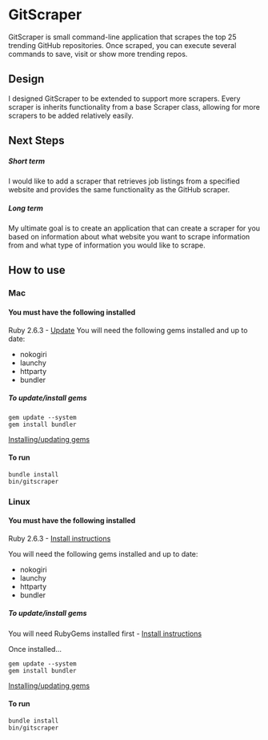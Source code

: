 # GitScraper
GitScraper is small command-line application that scrapes the top 25 trending GitHub repositories.
Once scraped, you can execute several commands to save, visit or show more trending repos.

## Design
I designed GitScraper to be extended to support more scrapers.  Every scraper is inherits functionality from a base Scraper class, allowing for more scrapers to be added relatively easily.  

## Next Steps 
##### Short term
I would like to add a scraper that retrieves job listings from a specified website and provides the same functionality as the GitHub scraper.  

##### Long term
My ultimate goal is to create an application that can create a scraper for you based on information about what website you want to scrape information from and what type of information you would like to scrape.

## How to use
### Mac
#### You must have the following installed 
Ruby 2.6.3 - [Update](http://codingpad.maryspad.com/2017/04/29/update-mac-os-x-to-the-current-version-of-ruby/)
You will need the following gems installed and up to date: 

- nokogiri
- launchy
- httparty
- bundler 
##### To update/install gems 
```
gem update --system
gem install bundler
```
[Installing/updating gems](https://guides.rubygems.org/rubygems-basics/)
#### To run 
```
bundle install
bin/gitscraper
```
### Linux
#### You must have the following installed 
Ruby 2.6.3 - [Install instructions](https://linuxize.com/post/how-to-install-ruby-on-ubuntu-18-04/https://linuxize.com/post/how-to-install-ruby-on-ubuntu-18-04/) 

You will need the following gems installed and up to date: 
- nokogiri
- launchy
- httparty
- bundler 
##### To update/install gems 
You will need RubyGems installed first - [Install instructions](https://www.vultr.com/docs/how-to-install-rubygems-on-linux)

Once installed...
```
gem update --system
gem install bundler
```
[Installing/updating gems](https://guides.rubygems.org/rubygems-basics/)
#### To run 
```
bundle install
bin/gitscraper
